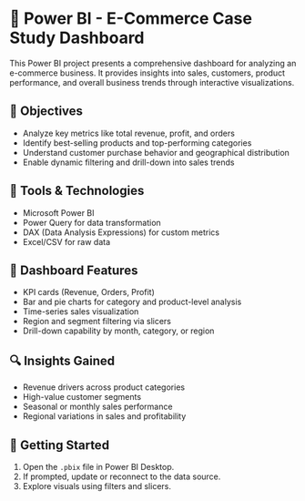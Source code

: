 # 🛒 Power BI - E-Commerce Case Study Dashboard

This Power BI project presents a comprehensive dashboard for analyzing an e-commerce business. It provides insights into sales, customers, product performance, and overall business trends through interactive visualizations.


## 🎯 Objectives

- Analyze key metrics like total revenue, profit, and orders
- Identify best-selling products and top-performing categories
- Understand customer purchase behavior and geographical distribution
- Enable dynamic filtering and drill-down into sales trends

## 🧰 Tools & Technologies

- Microsoft Power BI
- Power Query for data transformation
- DAX (Data Analysis Expressions) for custom metrics
- Excel/CSV for raw data

## 📌 Dashboard Features

- KPI cards (Revenue, Orders, Profit)
- Bar and pie charts for category and product-level analysis
- Time-series sales visualization
- Region and segment filtering via slicers
- Drill-down capability by month, category, or region

## 🔍 Insights Gained

- Revenue drivers across product categories
- High-value customer segments
- Seasonal or monthly sales performance
- Regional variations in sales and profitability

## 🚀 Getting Started

1. Open the `.pbix` file in Power BI Desktop.
2. If prompted, update or reconnect to the data source.
3. Explore visuals using filters and slicers.
